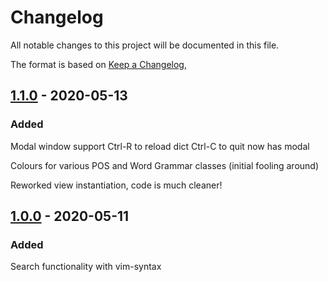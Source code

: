 # Changelog
All notable changes to this project will be documented in this file.

The format is based on [Keep a Changelog](https://keepachangelog.com/en/1.0.0/),

## [1.1.0] - 2020-05-13
### Added
Modal window support
Ctrl-R to reload dict
Ctrl-C to quit now has modal

Colours for various POS and Word Grammar classes (initial fooling around)

Reworked view instantiation, code is much cleaner!

## [1.0.0] - 2020-05-11
### Added
Search functionality with vim-syntax

[1.1.0]: https://github.com/kanbara/lisniks/compare/v1.0.0...v1.1.0
[1.0.0]: https://github.com/kanbara/lisniks/releases/tag/v1.0.0
